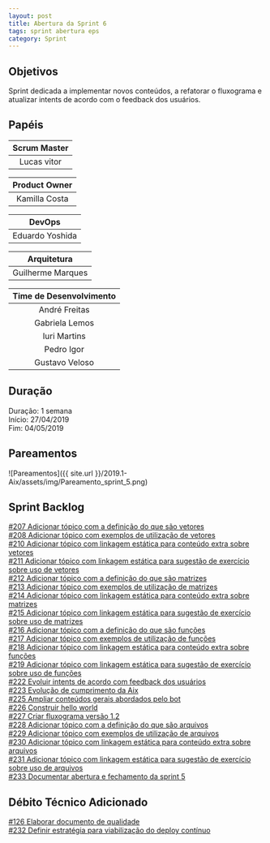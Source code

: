 ```yaml
---
layout: post
title: Abertura da Sprint 6
tags: sprint abertura eps
category: Sprint
---
```


## Objetivos

Sprint dedicada a implementar novos conteúdos, a refatorar o fluxograma e atualizar intents de acordo com o feedback dos usuários.

## Papéis

| **Scrum Master**|
|:--:|
|Lucas vitor|

|**Product Owner**|
|:--:|
|Kamilla Costa|

|**DevOps**|
|:--:|
|Eduardo Yoshida|

|**Arquitetura**|
|:--:|
|Guilherme Marques|

| Time de Desenvolvimento |
|:--:|
|André Freitas|
|Gabriela Lemos|
|Iuri Martins|
|Pedro Igor|
|Gustavo Veloso|

## Duração

Duração: 1 semana<br>
Início: 27/04/2019<br>
Fim: 04/05/2019

<!--more-->

## Pareamentos

![Pareamentos]({{ site.url }}/2019.1-Aix/assets/img/Pareamento_sprint_5.png)

## Sprint Backlog

[#207 Adicionar tópico com a definição do que são vetores](https://github.com/fga-eps-mds/2019.1-Aix/issues/207)<br>
[#208 Adicionar tópico com exemplos de utilização de vetores](https://github.com/fga-eps-mds/2019.1-Aix/issues/208)<br>
[#210 Adicionar tópico com linkagem estática para conteúdo extra sobre vetores](https://github.com/fga-eps-mds/2019.1-Aix/issues/210)<br>
[#211 Adicionar tópico com linkagem estática para sugestão de exercício sobre uso de vetores](https://github.com/fga-eps-mds/2019.1-Aix/issues/211)<br>
[#212 Adicionar tópico com a definição do que são matrizes](https://github.com/fga-eps-mds/2019.1-Aix/issues/212)<br>
[#213 Adicionar tópico com exemplos de utilização de matrizes](https://github.com/fga-eps-mds/2019.1-Aix/issues/213)<br>
[#214 Adicionar tópico com linkagem estática para conteúdo extra sobre matrizes](https://github.com/fga-eps-mds/2019.1-Aix/issues/214)<br>
[#215 Adicionar tópico com linkagem estática para sugestão de exercício sobre uso de matrizes](https://github.com/fga-eps-mds/2019.1-Aix/issues/215)<br>
[#216 Adicionar tópico com a definição do que são funções](https://github.com/fga-eps-mds/2019.1-Aix/issues/216)<br>
[#217 Adicionar tópico com exemplos de utilização de funções](https://github.com/fga-eps-mds/2019.1-Aix/issues/217)<br>
[#218 Adicionar tópico com linkagem estática para conteúdo extra sobre funções](https://github.com/fga-eps-mds/2019.1-Aix/issues/218)<br>
[#219 Adicionar tópico com linkagem estática para sugestão de exercício sobre uso de funções](https://github.com/fga-eps-mds/2019.1-Aix/issues/219)<br>
[#222 Evoluir intents de acordo com feedback dos usuários](https://github.com/fga-eps-mds/2019.1-Aix/issues/222)<br>
[#223 Evolução de cumprimento da Aix](https://github.com/fga-eps-mds/2019.1-Aix/issues/223)<br>
[#225 Ampliar conteúdos gerais abordados pelo bot](https://github.com/fga-eps-mds/2019.1-Aix/issues/225)<br>
[#226 Construir hello world](https://github.com/fga-eps-mds/2019.1-Aix/issues/226)<br>
[#227 Criar fluxograma versão 1.2](https://github.com/fga-eps-mds/2019.1-Aix/issues/227)<br>
[#228 Adicionar tópico com a definição do que são arquivos](https://github.com/fga-eps-mds/2019.1-Aix/issues/228)<br>
[#229 Adicionar tópico com exemplos de utilização de arquivos](https://github.com/fga-eps-mds/2019.1-Aix/issues/229)<br>
[#230 Adicionar tópico com linkagem estática para conteúdo extra sobre arquivos](https://github.com/fga-eps-mds/2019.1-Aix/issues/230)<br>
[#231 Adicionar tópico com linkagem estática para sugestão de exercício sobre uso de arquivos](https://github.com/fga-eps-mds/2019.1-Aix/issues/231)<br>
[#233 Documentar abertura e fechamento da sprint 5](https://github.com/fga-eps-mds/2019.1-Aix/issues/233)<br>

## Débito Técnico Adicionado

[#126 Elaborar documento de qualidade](https://github.com/fga-eps-mds/2019.1-Aix/issues/126)<br>
[#232 Definir estratégia para viabilização do deploy contínuo](https://github.com/fga-eps-mds/2019.1-Aix/issues/137)<br>
